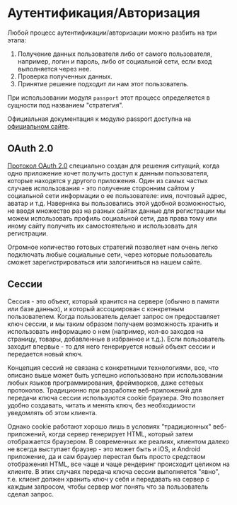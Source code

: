 # Аутентификация/Авторизация 

Любой процесс аутентификации/авторизации можно разбить на три этапа:
1. Получение данных пользователя либо от самого пользователя, например, логин и пароль, либо от 
социальной сети, если вход выполняется через нее.
2. Проверка полученных данных. 
3. Принятие решение подходит ли нам этот пользователь.

При использовании модуля `passport` этот процесс определяется в сущности под названием "стратегия".

Официальная документация к модулю passport доступна на 
[официальном сайте](http://www.passportjs.org/).


## OAuth 2.0

[Протокол OAuth 2.0](https://oauth.net/2/) специально создан для решения ситуаций, когда одно 
приложение хочет получить доступ к данным пользователя, которые находятся у другого приложения.
Один из самых частых случаев использования - это получение сторонним сайтом у социальной сети 
информации о ее пользователе: имя, почтовый адрес, аватар и т.д. Наверняка вы пользовались этой 
удобной возможностью, не вводя множество раз на разных сайтах данные для регистрации мы можем 
использовать профиль социальной сети, дав права тому или иному сайту получить их самостоятельно и 
использовать для регистрации.


Огромное количество готовых стратегий позволяет нам очень легко подключать любые социальные сети, 
через которые пользователь сможет зарегистрироваться или залогиниться на нашем сайте.

## Сессии

Сессия - это объект, который хранится на сервере (обычно в памяти или базе данных), и который 
ассоциирован с конкретным пользователем. Когда пользователь делает запрос он предоставляет ключ
сессии, и мы таким образом получаем возможность хранить и использовать информацию о нем (например, 
кол-во заходов на страницу, товары, добавленные в избранное и т.д.). Если пользователь заходит 
впервые - то для него генерируется новый объект сессии и передается новый ключ.


Концепция сессий не связана с конкретными технологиями, все, что описано выше может быть успешно 
использовано при использовании любых языков программирования, фреймворков, даже сетевых протоколов. 
Традиционно при разработке веб-приложений для передачи ключа сессии используются cookie 
браузера. Это позволяет удобно создавать, читать и менять ключ, без необходимости уведомлять об этом
клиента.


Однако cookie работают хорошо лишь в условиях "традиционных" веб-приложений, когда сервер генерирует
HTML, который затем отображается браузером. В современных же реалиях, клиентом далеко не всегда
выступает браузер - это может быть и iOS, и Android приложение, да и сам браузер перестал быть 
просто средством отображения HTML, все чаще и чаще рендеринг происходит целиком на клиенте. В этих
случаях передача ключа сессии выполняется "явно", т.е. клиент должен хранить ключ у себя и 
передавать на сервер с каждым запросом, чтобы сервер мог понять что за пользователь сделал запрос.

